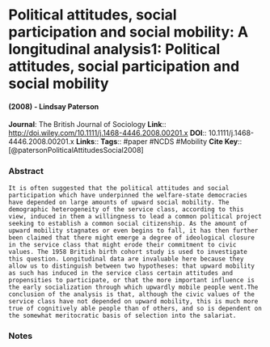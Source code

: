 # Political attitudes, social participation and social mobility: A longitudinal analysis1: Political attitudes, social participation and social mobility
#### (2008) - Lindsay Paterson
**Journal**: The British Journal of Sociology
**Link**:: http://doi.wiley.com/10.1111/j.1468-4446.2008.00201.x
**DOI**:: 10.1111/j.1468-4446.2008.00201.x
**Links**:: 
**Tags**:: #paper #NCDS #Mobility 
**Cite Key**:: [@patersonPoliticalAttitudesSocial2008]

### Abstract

```
It is often suggested that the political attitudes and social participation which have underpinned the welfare-state democracies have depended on large amounts of upward social mobility. The demographic heterogeneity of the service class, according to this view, induced in them a willingness to lead a common political project seeking to establish a common social citizenship. As the amount of upward mobility stagnates or even begins to fall, it has then further been claimed that there might emerge a degree of ideological closure in the service class that might erode their commitment to civic values. The 1958 British birth cohort study is used to investigate this question. Longitudinal data are invaluable here because they allow us to distinguish between two hypotheses: that upward mobility as such has induced in the service class certain attitudes and propensities to participate, or that the more important influence is the early socialization through which upwardly mobile people went.The conclusion of the analysis is that, although the civic values of the service class have not depended on upward mobility, this is much more true of cognitively able people than of others, and so is dependent on the somewhat meritocratic basis of selection into the salariat.
```

### Notes

